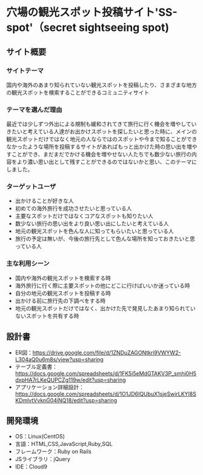 # 穴場の観光スポット投稿サイト'SS-spot'（secret sightseeing spot)
## サイト概要
### サイトテーマ
国内や海外のあまり知られていない観光スポットを投稿したり、さまざまな地方の観光スポットを検索することができるコミュニティサイト

### テーマを選んだ理由
最近では少しずつ外出による規制も緩和されてきて旅行に行く機会を増やしていきたいと考えている人達がお出かけスポットを探したいと思った時に、メインの観光スポットだけではなく地元の人ならではのスポットや今まで知ることができなかったような場所を投稿するサイトがあればもっと出かけた時の思い出を増やすことができ、まだまだでかける機会を増やせない人たちでも数少ない旅行の内容をより濃い思い出として残すことができるのではないかと思い、このテーマにしました。

### ターゲットユーザ
- 出かけることが好きな人
- 初めての海外旅行を成功させたいと思っている人
- 主要なスポットだけではなくコアなスポットも知りたい人
- 数少ない旅行の思い出をより良い思い出にしたいと考えている人
- 地元の観光スポットを色んな人に知ってもらいたいと思っている人
- 旅行の予定は無いが、今後の旅行先として色んな場所を知っておきたいと思っている人

### 主な利用シーン
- 国内や海外の観光スポットを検索する時
- 海外旅行に行く際に主要スポットの他にどこに行けばいいか迷っている時
- 自分の地元の観光スポットを投稿する時
- 出かける前に旅行先の下調べをする時
- 地元の観光スポットだけではなく、出かけた先で発見したあまり知られていないスポットを共有する時

## 設計書
- ER図：https://drive.google.com/file/d/1ZNDuZAGONtkri9VWYW2-L304aQ0u6m8s/view?usp=sharing  
- テーブル定義書：https://docs.google.com/spreadsheets/d/1FK5i5eMdGTAKV3P_smhi0H5dxpHA7rLKeQUPCZg119w/edit?usp=sharing
- アプリケーション詳細設計：https://docs.google.com/spreadsheets/d/1O1JD6IQUbuX1sjeSwirLKYl8SKDmlvtVvknG04iNQ18/edit?usp=sharing

## 開発環境
- OS：Linux(CentOS)
- 言語：HTML,CSS,JavaScript,Ruby,SQL
- フレームワーク：Ruby on Rails
- JSライブラリ：jQuery
- IDE：Cloud9